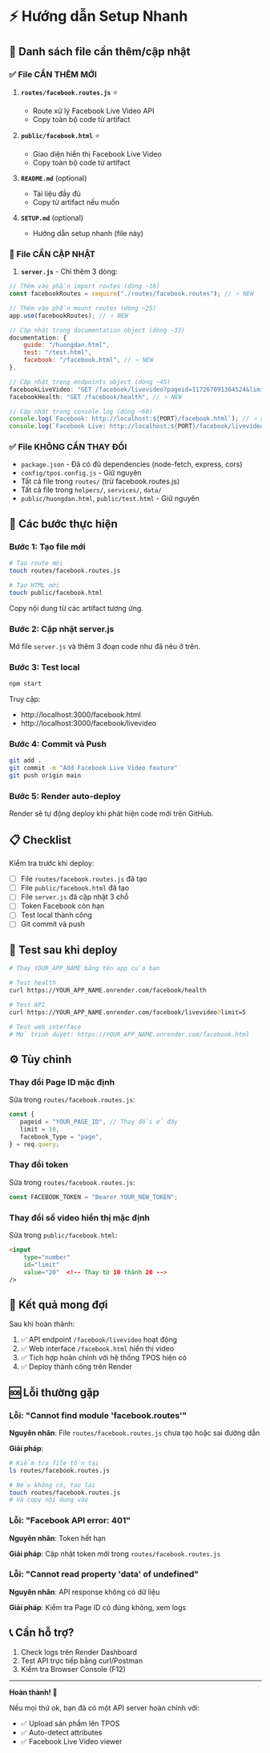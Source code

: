 # ⚡ Hướng dẫn Setup Nhanh

## 📝 Danh sách file cần thêm/cập nhật

### ✅ File CẦN THÊM MỚI

1. **`routes/facebook.routes.js`** ⭐
   - Route xử lý Facebook Live Video API
   - Copy toàn bộ code từ artifact

2. **`public/facebook.html`** ⭐
   - Giao diện hiển thị Facebook Live Video
   - Copy toàn bộ code từ artifact

3. **`README.md`** (optional)
   - Tài liệu đầy đủ
   - Copy từ artifact nếu muốn

4. **`SETUP.md`** (optional)
   - Hướng dẫn setup nhanh (file này)

### 🔄 File CẦN CẬP NHẬT

1. **`server.js`** - Chỉ thêm 3 dòng:

```javascript
// Thêm vào phần import routes (dòng ~16)
const facebookRoutes = require("./routes/facebook.routes"); // ⭐ NEW

// Thêm vào phần mount routes (dòng ~25)
app.use(facebookRoutes); // ⭐ NEW

// Cập nhật trong documentation object (dòng ~33)
documentation: {
    guide: "/huongdan.html",
    test: "/test.html",
    facebook: "/facebook.html", // ⭐ NEW
},

// Cập nhật trong endpoints object (dòng ~45)
facebookLiveVideo: "GET /facebook/livevideo?pageid=117267091364524&limit=10", // ⭐ NEW
facebookHealth: "GET /facebook/health", // ⭐ NEW

// Cập nhật trong console.log (dòng ~60)
console.log(`Facebook: http://localhost:${PORT}/facebook.html`); // ⭐ NEW
console.log(`Facebook Live: http://localhost:${PORT}/facebook/livevideo`); // ⭐ NEW
```

### ✅ File KHÔNG CẦN THAY ĐỔI

- `package.json` - Đã có đủ dependencies (node-fetch, express, cors)
- `config/tpos.config.js` - Giữ nguyên
- Tất cả file trong `routes/` (trừ facebook.routes.js)
- Tất cả file trong `helpers/`, `services/`, `data/`
- `public/huongdan.html`, `public/test.html` - Giữ nguyên

## 🚀 Các bước thực hiện

### Bước 1: Tạo file mới

```bash
# Tạo route mới
touch routes/facebook.routes.js

# Tạo HTML mới
touch public/facebook.html
```

Copy nội dung từ các artifact tương ứng.

### Bước 2: Cập nhật server.js

Mở file `server.js` và thêm 3 đoạn code như đã nêu ở trên.

### Bước 3: Test local

```bash
npm start
```

Truy cập:

- http://localhost:3000/facebook.html
- http://localhost:3000/facebook/livevideo

### Bước 4: Commit và Push

```bash
git add .
git commit -m "Add Facebook Live Video feature"
git push origin main
```

### Bước 5: Render auto-deploy

Render sẽ tự động deploy khi phát hiện code mới trên GitHub.

## 📋 Checklist

Kiểm tra trước khi deploy:

- [ ] File `routes/facebook.routes.js` đã tạo
- [ ] File `public/facebook.html` đã tạo
- [ ] File `server.js` đã cập nhật 3 chỗ
- [ ] Token Facebook còn hạn
- [ ] Test local thành công
- [ ] Git commit và push

## 🧪 Test sau khi deploy

```bash
# Thay YOUR_APP_NAME bằng tên app của bạn

# Test health
curl https://YOUR_APP_NAME.onrender.com/facebook/health

# Test API
curl https://YOUR_APP_NAME.onrender.com/facebook/livevideo?limit=5

# Test web interface
# Mở trình duyệt: https://YOUR_APP_NAME.onrender.com/facebook.html
```

## ⚙️ Tùy chỉnh

### Thay đổi Page ID mặc định

Sửa trong `routes/facebook.routes.js`:

```javascript
const {
   pageid = "YOUR_PAGE_ID", // Thay đổi ở đây
   limit = 10,
   facebook_Type = "page",
} = req.query;
```

### Thay đổi token

Sửa trong `routes/facebook.routes.js`:

```javascript
const FACEBOOK_TOKEN = "Bearer YOUR_NEW_TOKEN";
```

### Thay đổi số video hiển thị mặc định

Sửa trong `public/facebook.html`:

```html
<input
    type="number"
    id="limit"
    value="20"  <!-- Thay từ 10 thành 20 -->
/>
```

## 🎯 Kết quả mong đợi

Sau khi hoàn thành:

1. ✅ API endpoint `/facebook/livevideo` hoạt động
2. ✅ Web interface `/facebook.html` hiển thị video
3. ✅ Tích hợp hoàn chỉnh với hệ thống TPOS hiện có
4. ✅ Deploy thành công trên Render

## 🆘 Lỗi thường gặp

### Lỗi: "Cannot find module 'facebook.routes'"

**Nguyên nhân**: File `routes/facebook.routes.js` chưa tạo hoặc sai đường dẫn

**Giải pháp**:

```bash
# Kiểm tra file tồn tại
ls routes/facebook.routes.js

# Nếu không có, tạo lại
touch routes/facebook.routes.js
# Và copy nội dung vào
```

### Lỗi: "Facebook API error: 401"

**Nguyên nhân**: Token hết hạn

**Giải pháp**: Cập nhật token mới trong `routes/facebook.routes.js`

### Lỗi: "Cannot read property 'data' of undefined"

**Nguyên nhân**: API response không có dữ liệu

**Giải pháp**: Kiểm tra Page ID có đúng không, xem logs

## 📞 Cần hỗ trợ?

1. Check logs trên Render Dashboard
2. Test API trực tiếp bằng curl/Postman
3. Kiểm tra Browser Console (F12)

---

**Hoàn thành! 🎉**

Nếu mọi thứ ok, bạn đã có một API server hoàn chỉnh với:

- ✅ Upload sản phẩm lên TPOS
- ✅ Auto-detect attributes
- ✅ Facebook Live Video viewer
